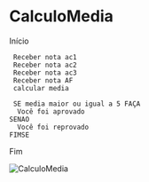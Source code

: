 # CalculoMedia
Início

     Receber nota ac1 
     Receber nota ac2 
     Receber nota ac3
     Receber nota AF
     calcular media
     
     SE media maior ou igual a 5 FAÇA
      Você foi aprovado
    SENAO 
      Você foi reprovado
    FIMSE
Fim

![CalculoMedia](https://user-images.githubusercontent.com/104536317/166562644-bb18cea3-eba8-452a-a8bd-dd4af5665cfa.jpg)
